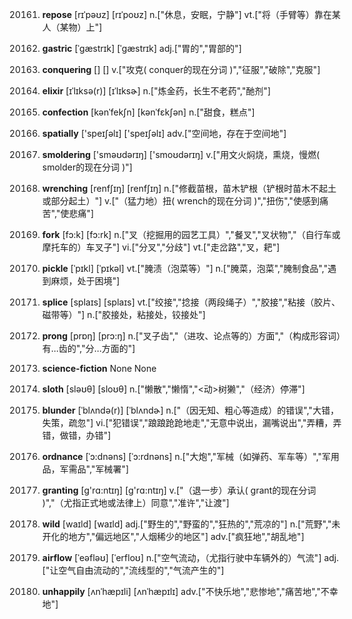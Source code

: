 20161. **repose**
[rɪˈpəʊz]  [rɪˈpoʊz]
n.["休息，安眠，宁静"]  vt.["将（手臂等）靠在某人（某物）上"]  

20162. **gastric**
[ˈgæstrɪk]  [ˈɡæstrɪk]
adj.["胃的","胃部的"]  

20163. **conquering**
[]  []
v.["攻克( conquer的现在分词 )","征服","破除","克服"]  

20164. **elixir**
[ɪˈlɪksə(r)]  [ɪˈlɪksɚ]
n.["炼金药，长生不老药","酏剂"]  

20165. **confection**
[kənˈfekʃn]  [kənˈfɛkʃən]
n.["甜食，糕点"]  

20166. **spatially**
['speɪʃəlɪ]  ['speɪʃəlɪ]
adv.["空间地，存在于空间地"]  

20167. **smoldering**
['sməʊdərɪŋ]  ['smoʊdərɪŋ]
v.["用文火焖烧，熏烧，慢燃( smolder的现在分词 )"]  

20168. **wrenching**
[renfʃɪŋ]  [renfʃɪŋ]
n.["修截苗根，苗木铲根（铲根时苗木不起土或部分起土）"]  v.["（猛力地）扭( wrench的现在分词 )","扭伤","使感到痛苦","使悲痛"]  

20169. **fork**
[fɔ:k]  [fɔ:rk]
n.["叉（挖掘用的园艺工具）","餐叉","叉状物","（自行车或摩托车的）车叉子"]  vi.["分叉","分歧"]  vt.["走岔路","叉，耙"]  

20170. **pickle**
[ˈpɪkl]  [ˈpɪkəl]
vt.["腌渍（泡菜等）"]  n.["腌菜，泡菜","腌制食品","遇到麻烦，处于困境"]  

20171. **splice**
[splaɪs]  [splaɪs]
vt.["绞接","捻接（两段绳子）","胶接","粘接（胶片、磁带等）"]  n.["胶接处，粘接处，铰接处"]  

20172. **prong**
[prɒŋ]  [prɔ:ŋ]
n.["叉子齿","（进攻、论点等的）方面","（构成形容词）有…齿的","分…方面的"]  

20173. **science-fiction**
None
None

20174. **sloth**
[sləʊθ]  [sloʊθ]
n.["懒散","懒惰","<动>树獭","（经济）停滞"]  

20175. **blunder**
[ˈblʌndə(r)]  [ˈblʌndɚ]
n.["（因无知、粗心等造成）的错误","大错，失策，疏忽"]  vi.["犯错误","踉踉跄跄地走","无意中说出，漏嘴说出","弄糟，弄错，做错，办错"]  

20176. **ordnance**
[ˈɔ:dnəns]  [ˈɔ:rdnəns]
n.["大炮","军械（如弹药、军车等）","军用品，军需品","军械署"]  

20177. **granting**
[ɡ'rɑ:ntɪŋ]  [ɡ'rɑ:ntɪŋ]
v.["（退一步）承认( grant的现在分词 )","（尤指正式地或法律上）同意","准许","让渡"]  

20178. **wild**
[waɪld]  [waɪld]
adj.["野生的","野蛮的","狂热的","荒凉的"]  n.["荒野","未开化的地方","偏远地区","人烟稀少的地区"]  adv.["疯狂地","胡乱地"]  

20179. **airflow**
[ˈeəfləʊ]  [ˈerfloʊ]
n.["空气流动，（尤指行驶中车辆外的）气流"]  adj.["让空气自由流动的","流线型的","气流产生的"]  

20180. **unhappily**
[ʌnˈhæpɪli]  [ʌnˈhæpɪlɪ]
adv.["不快乐地","悲惨地","痛苦地","不幸地"]  

